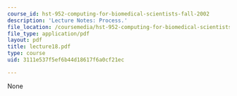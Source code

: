 ```yaml
---
course_id: hst-952-computing-for-biomedical-scientists-fall-2002
description: 'Lecture Notes: Process.'
file_location: /coursemedia/hst-952-computing-for-biomedical-scientists-fall-2002/3111e537f5ef6b44d18617f6a0cf21ec_lecture18.pdf
file_type: application/pdf
layout: pdf
title: lecture18.pdf
type: course
uid: 3111e537f5ef6b44d18617f6a0cf21ec

---
```

None